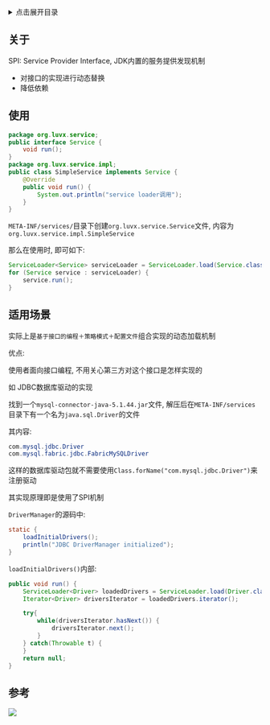 <details>
<summary>点击展开目录</summary>
<!-- TOC -->

- [关于](#关于)
- [使用](#使用)
- [适用场景](#适用场景)
- [参考](#参考)

<!-- /TOC -->
</details>

## 关于
SPI: Service Provider Interface, JDK内置的服务提供发现机制

* 对接口的实现进行动态替换
* 降低依赖

## 使用

```Java
package org.luvx.service;
public interface Service {
    void run();
}
package org.luvx.service.impl;
public class SimpleService implements Service {
    @Override
    public void run() {
        System.out.println("service loader调用");
    }
}
```
`META-INF/services/`目录下创建`org.luvx.service.Service`文件, 内容为`org.luvx.service.impl.SimpleService`

那么在使用时, 即可如下:
```Java
ServiceLoader<Service> serviceLoader = ServiceLoader.load(Service.class);
for (Service service : serviceLoader) {
    service.run();
}
```

## 适用场景

实际上是`基于接口的编程＋策略模式＋配置文件`组合实现的动态加载机制

优点:

使用者面向接口编程, 不用关心第三方对这个接口是怎样实现的

如 JDBC数据库驱动的实现

找到一个`mysql-connector-java-5.1.44.jar`文件, 解压后在`META-INF/services`目录下有一个名为`java.sql.Driver`的文件

其内容:
```java
com.mysql.jdbc.Driver
com.mysql.fabric.jdbc.FabricMySQLDriver
```

这样的数据库驱动包就不需要使用`Class.forName("com.mysql.jdbc.Driver")`来注册驱动

其实现原理即是使用了SPI机制

`DriverManager`的源码中:

```Java
static {
    loadInitialDrivers();
    println("JDBC DriverManager initialized");
}
```
`loadInitialDrivers()`内部:

```Java
public void run() {
    ServiceLoader<Driver> loadedDrivers = ServiceLoader.load(Driver.class);
    Iterator<Driver> driversIterator = loadedDrivers.iterator();

    try{
        while(driversIterator.hasNext()) {
            driversIterator.next();
        }
    } catch(Throwable t) {
    }
    return null;
}
```

## 参考

[![](https://static.segmentfault.com/v-5b1df2a7/global/img/creativecommons-cc.svg)](https://creativecommons.org/licenses/by-nc-nd/4.0/)

